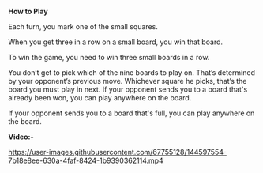 **How to Play**

Each turn, you mark one of the small squares.

When you get three in a row on a small board, you win that board.

To win the game, you need to win three small boards in a row.

You don’t get to pick which of the nine boards to play on. That’s determined by your opponent’s previous move. Whichever square he picks, that’s the board you must play in next.
If your opponent sends you to a board that's already been won, you can play anywhere on the board.

If your opponent sends you to a board that's full, you can play anywhere on the board.

**Video:-**


https://user-images.githubusercontent.com/67755128/144597554-7b18e8ee-630a-4faf-8424-1b9390362114.mp4

